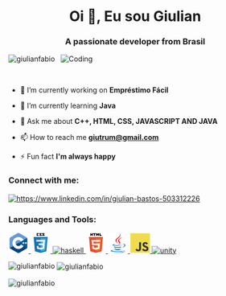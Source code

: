 <h1 align="center">Oi 👋, Eu sou Giulian</h1>
<h3 align="center">A passionate developer from Brasil</h3>
<img align="right" alt="Coding" width="400" src="https://media.tenor.com/YNqsJbmb_yMAAAAd/coding.gif">



<p align="left"> <img src="https://komarev.com/ghpvc/?username=giulianfabio3&label=Profile%20views&color=0e75b6&style=flat" alt="giulianfabio" /> </p>

<p align="left"> <a href="https://twitter.com/" target="blank"><img src="https://img.shields.io/twitter/follow/?logo=twitter&style=for-the-badge" alt="" /></a> </p>

- 🔭 I’m currently working on **Empréstimo Fácil**

- 🌱 I’m currently learning **Java**

- 💬 Ask me about **C++, HTML, CSS, JAVASCRIPT AND JAVA**

- 📫 How to reach me **giutrum@gmail.com**

- ⚡ Fun fact **I'm always happy**

<h3 align="left">Connect with me:</h3>
<p align="left">
<a href="https://linkedin.com/in/https://www.linkedin.com/in/giulian-bastos-503312226" target="blank"><img align="center" src="https://raw.githubusercontent.com/rahuldkjain/github-profile-readme-generator/master/src/images/icons/Social/linked-in-alt.svg" alt="https://www.linkedin.com/in/giulian-bastos-503312226" height="30" width="40" /></a>
</p>

<h3 align="left">Languages and Tools:</h3>
<p align="left"> <a href="https://www.w3schools.com/cpp/" target="_blank" rel="noreferrer"> <img src="https://raw.githubusercontent.com/devicons/devicon/master/icons/cplusplus/cplusplus-original.svg" alt="cplusplus" width="40" height="40"/> </a> <a href="https://www.w3schools.com/css/" target="_blank" rel="noreferrer"> <img src="https://raw.githubusercontent.com/devicons/devicon/master/icons/css3/css3-original-wordmark.svg" alt="css3" width="40" height="40"/> </a> <a href="https://www.haskell.org/" target="_blank" rel="noreferrer"> <img src="https://upload.wikimedia.org/wikipedia/commons/1/1c/Haskell-Logo.svg" alt="haskell" width="40" height="40"/> </a> <a href="https://www.w3.org/html/" target="_blank" rel="noreferrer"> <img src="https://raw.githubusercontent.com/devicons/devicon/master/icons/html5/html5-original-wordmark.svg" alt="html5" width="40" height="40"/> </a> <a href="https://www.java.com" target="_blank" rel="noreferrer"> <img src="https://raw.githubusercontent.com/devicons/devicon/master/icons/java/java-original.svg" alt="java" width="40" height="40"/> </a> <a href="https://developer.mozilla.org/en-US/docs/Web/JavaScript" target="_blank" rel="noreferrer"> <img src="https://raw.githubusercontent.com/devicons/devicon/master/icons/javascript/javascript-original.svg" alt="javascript" width="40" height="40"/> </a> <a href="https://unity.com/" target="_blank" rel="noreferrer"> <img src="https://www.vectorlogo.zone/logos/unity3d/unity3d-icon.svg" alt="unity" width="40" height="40"/> </a> </p>

<p><img align="left" src="https://github-readme-stats.vercel.app/api/top-langs?username=giulianfabio&show_icons=true&locale=en&layout=compact" alt="giulianfabio" /></p>

<p>&nbsp;<img align="center" src="https://github-readme-stats.vercel.app/api?username=giulianfabio&show_icons=true&locale=en" alt="giulianfabio" /></p>

<p><img align="center" src="https://github-readme-streak-stats.herokuapp.com/?user=giulianfabio&" alt="giulianfabio" /></p>
